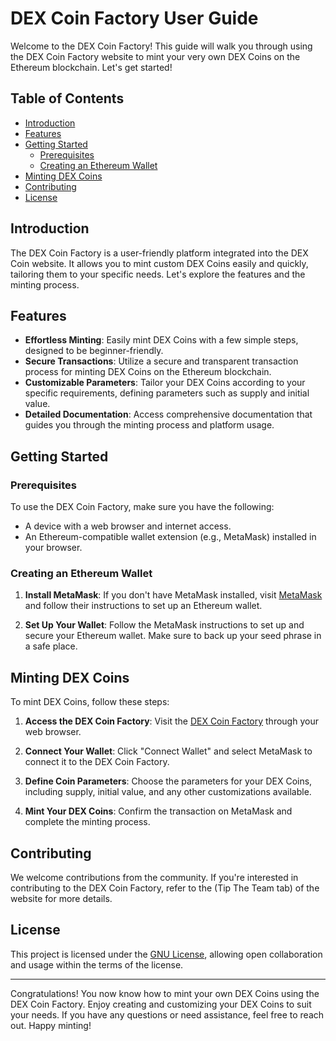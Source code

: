 # DEX Coin Factory User Guide

Welcome to the DEX Coin Factory! This guide will walk you through using the DEX Coin Factory website to mint your very own DEX Coins on the Ethereum blockchain. Let's get started!

## Table of Contents

- [Introduction](#introduction)
- [Features](#features)
- [Getting Started](#getting-started)
  - [Prerequisites](#prerequisites)
  - [Creating an Ethereum Wallet](#creating-an-ethereum-wallet)
- [Minting DEX Coins](#minting-dex-coins)
- [Contributing](#contributing)
- [License](#license)

## Introduction

The DEX Coin Factory is a user-friendly platform integrated into the DEX Coin website. It allows you to mint custom DEX Coins easily and quickly, tailoring them to your specific needs. Let's explore the features and the minting process.

## Features

- **Effortless Minting**: Easily mint DEX Coins with a few simple steps, designed to be beginner-friendly.
- **Secure Transactions**: Utilize a secure and transparent transaction process for minting DEX Coins on the Ethereum blockchain.
- **Customizable Parameters**: Tailor your DEX Coins according to your specific requirements, defining parameters such as supply and initial value.
- **Detailed Documentation**: Access comprehensive documentation that guides you through the minting process and platform usage.

## Getting Started

### Prerequisites

To use the DEX Coin Factory, make sure you have the following:

- A device with a web browser and internet access.
- An Ethereum-compatible wallet extension (e.g., MetaMask) installed in your browser.

### Creating an Ethereum Wallet

1. **Install MetaMask**:
   If you don't have MetaMask installed, visit [MetaMask](https://metamask.io/) and follow their instructions to set up an Ethereum wallet.

2. **Set Up Your Wallet**:
   Follow the MetaMask instructions to set up and secure your Ethereum wallet. Make sure to back up your seed phrase in a safe place.

## Minting DEX Coins

To mint DEX Coins, follow these steps:

1. **Access the DEX Coin Factory**:
   Visit the [DEX Coin Factory](#) through your web browser.

2. **Connect Your Wallet**:
   Click "Connect Wallet" and select MetaMask to connect it to the DEX Coin Factory.

3. **Define Coin Parameters**:
   Choose the parameters for your DEX Coins, including supply, initial value, and any other customizations available.

4. **Mint Your DEX Coins**:
   Confirm the transaction on MetaMask and complete the minting process.

## Contributing

We welcome contributions from the community. If you're interested in contributing to the DEX Coin Factory, refer to the (Tip The Team tab) of the website for more details.

## License

This project is licensed under the [GNU License](LICENSE), allowing open collaboration and usage within the terms of the license.

---

Congratulations! You now know how to mint your own DEX Coins using the DEX Coin Factory. Enjoy creating and customizing your DEX Coins to suit your needs. If you have any questions or need assistance, feel free to reach out. Happy minting!